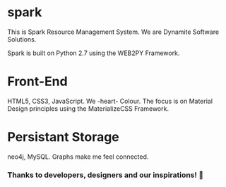 # spark

This is Spark Resource Management System.
We are Dynamite Software Solutions. 

Spark is built on Python 2.7 using the WEB2PY Framework.

# Front-End

HTML5, CSS3, JavaScript.
We -heart- Colour. The focus is on Material Design principles using the MaterializeCSS Framework. 

# Persistant Storage 

neo4j, MySQL.
Graphs make me feel connected.


### Thanks to developers, designers and our inspirations! :musical_score:
